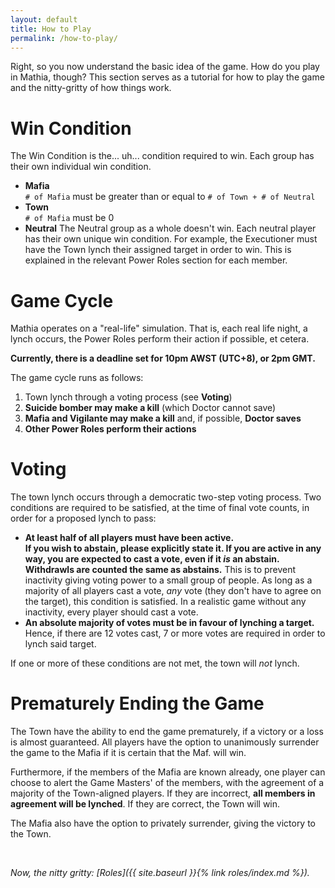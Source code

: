 ```yaml
---
layout: default
title: How to Play
permalink: /how-to-play/
---
```


Right, so you now understand the basic idea of the game. How do you play in Mathia, though? This section serves as a tutorial for how to play the game and the nitty-gritty of how things work.

# Win Condition
The Win Condition is the... uh... condition required to win. Each group has their own individual win condition.

- **Mafia**  
 `# of Mafia` must be greater than or equal to `# of Town + # of Neutral`
- **Town**  
 `# of Mafia` must be 0
- **Neutral**
 The Neutral group as a whole doesn't win. Each neutral player has their own unique win condition. For example, the Executioner must have the Town lynch their assigned target in order to win. This is explained in the relevant Power Roles section for each member.

# Game Cycle
Mathia operates on a "real-life" simulation. That is, each real life night, a lynch occurs, the Power Roles perform their action if possible, et cetera.

**Currently, there is a deadline set for 10pm AWST (UTC+8), or 2pm GMT.**

The game cycle runs as follows:
1. Town lynch through a voting process (see **Voting**)
2. **Suicide bomber may make a kill** (which Doctor cannot save)
2. **Mafia and Vigilante may make a kill** and, if possible, **Doctor saves**
3. **Other Power Roles perform their actions**

# Voting
The town lynch occurs through a democratic two-step voting process. Two conditions are required to be satisfied, at the time of final vote counts, in order for a proposed lynch to pass:

- **At least half of all players must have been active.  
 If you wish to abstain, please explicitly state it. If you are active in any way, you are expected to cast a vote, even if it *is* an abstain. Withdrawls are counted the same as abstains.**
This is to prevent inactivity giving voting power to a small group of people. As long as a majority of all players cast a vote, *any* vote (they don't have to agree on the target), this condition is satisfied.
In a realistic game without any inactivity, every player should cast a vote.
- **An absolute majority of votes must be in favour of lynching a target.**  
 Hence, if there are 12 votes cast, 7 or more votes are required in order to lynch said target.

If one or more of these conditions are not met, the town will *not* lynch.

# Prematurely Ending the Game
The Town have the ability to end the game prematurely, if a victory or a loss is almost guaranteed. All players have the option to unanimously surrender the game to the Mafia if it is certain that the Maf. will win.

Furthermore, if the members of the Mafia are known already, one player can choose to alert the Game Masters' of the members, with the agreement of a majority of the Town-aligned players. If they are incorrect, **all members in agreement will be lynched**. If they are correct, the Town will win.

The Mafia also have the option to privately surrender, giving the victory to the Town.


<br>

_Now, the nitty gritty: [Roles]({{ site.baseurl }}{% link roles/index.md %})._